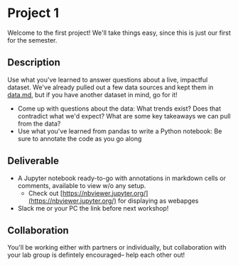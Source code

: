 
# Project 1
Welcome to the first project! We'll take things easy, since this is just our first for the semester.

## Description
Use what you've learned to answer questions about a live, impactful dataset. We've already pulled out a few data sources and kept them in [data.md](data.md), but if you have another dataset in mind, go for it!

- Come up with questions about the data: What trends exist? Does that contradict what we'd expect? What are some key takeaways we can pull from the data?
- Use what you've learned from pandas to write a Python notebook: Be sure to annotate the code as you go along

## Deliverable
- A Jupyter notebook ready-to-go with annotations in markdown cells or comments, available to view w/o any setup.
  - Check out [https://nbviewer.jupyter.org/](https://nbviewer.jupyter.org/) for displaying as webapges
- Slack me or your PC the link before next workshop!

## Collaboration
You'll be working either with partners or individually, but collaboration with your lab group is defintely encouraged– help each other out!